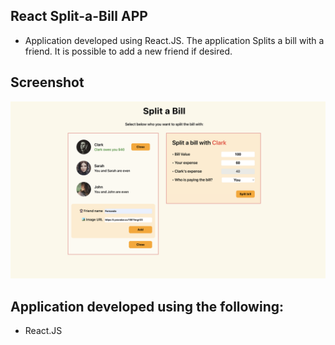 ## React Split-a-Bill APP
* Application developed using React.JS. The application Splits a bill with a friend. It is possible to add a new friend if desired.

## Screenshot
![screenshot](screenshot_splitbill.png)

## Application developed using the following:
* React.JS
